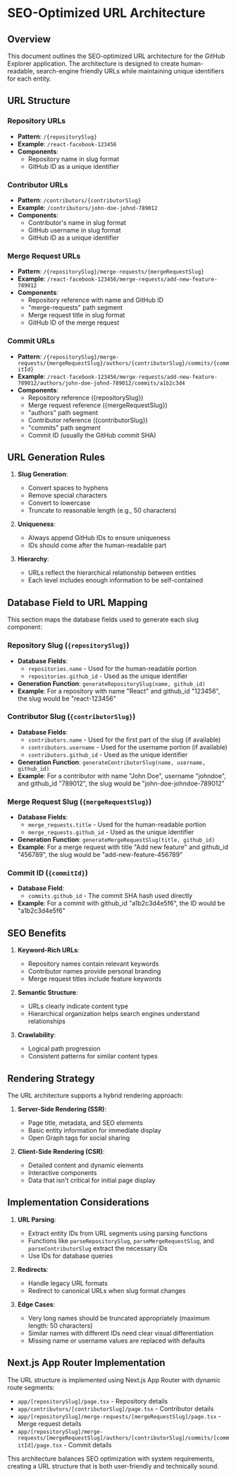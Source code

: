 # SEO-Optimized URL Architecture

## Overview

This document outlines the SEO-optimized URL architecture for the GitHub Explorer application. The architecture is designed to create human-readable, search-engine friendly URLs while maintaining unique identifiers for each entity.

## URL Structure

### Repository URLs
- **Pattern**: `/{repositorySlug}`
- **Example**: `/react-facebook-123456`
- **Components**:
  - Repository name in slug format
  - GitHub ID as a unique identifier

### Contributor URLs
- **Pattern**: `/contributors/{contributorSlug}`
- **Example**: `/contributors/john-doe-johnd-789012`
- **Components**:
  - Contributor's name in slug format
  - GitHub username in slug format
  - GitHub ID as a unique identifier

### Merge Request URLs
- **Pattern**: `/{repositorySlug}/merge-requests/{mergeRequestSlug}`
- **Example**: `/react-facebook-123456/merge-requests/add-new-feature-789012`
- **Components**:
  - Repository reference with name and GitHub ID
  - "merge-requests" path segment
  - Merge request title in slug format
  - GitHub ID of the merge request

### Commit URLs
- **Pattern**: `/{repositorySlug}/merge-requests/{mergeRequestSlug}/authors/{contributorSlug}/commits/{commitId}`
- **Example**: `/react-facebook-123456/merge-requests/add-new-feature-789012/authors/john-doe-johnd-789012/commits/a1b2c3d4`
- **Components**:
  - Repository reference ({repositorySlug})
  - Merge request reference ({mergeRequestSlug})
  - "authors" path segment
  - Contributor reference ({contributorSlug})
  - "commits" path segment
  - Commit ID (usually the GitHub commit SHA)

## URL Generation Rules

1. **Slug Generation**:
   - Convert spaces to hyphens
   - Remove special characters
   - Convert to lowercase
   - Truncate to reasonable length (e.g., 50 characters)

2. **Uniqueness**:
   - Always append GitHub IDs to ensure uniqueness
   - IDs should come after the human-readable part

3. **Hierarchy**:
   - URLs reflect the hierarchical relationship between entities
   - Each level includes enough information to be self-contained

## Database Field to URL Mapping

This section maps the database fields used to generate each slug component:

### Repository Slug (`{repositorySlug}`)
- **Database Fields**: 
  - `repositories.name` - Used for the human-readable portion
  - `repositories.github_id` - Used as the unique identifier
- **Generation Function**: `generateRepositorySlug(name, github_id)`
- **Example**: For a repository with name "React" and github_id "123456", the slug would be "react-123456"

### Contributor Slug (`{contributorSlug}`)
- **Database Fields**:
  - `contributors.name` - Used for the first part of the slug (if available)
  - `contributors.username` - Used for the username portion (if available)
  - `contributors.github_id` - Used as the unique identifier
- **Generation Function**: `generateContributorSlug(name, username, github_id)`
- **Example**: For a contributor with name "John Doe", username "johndoe", and github_id "789012", the slug would be "john-doe-johndoe-789012"

### Merge Request Slug (`{mergeRequestSlug}`)
- **Database Fields**:
  - `merge_requests.title` - Used for the human-readable portion
  - `merge_requests.github_id` - Used as the unique identifier
- **Generation Function**: `generateMergeRequestSlug(title, github_id)`
- **Example**: For a merge request with title "Add new feature" and github_id "456789", the slug would be "add-new-feature-456789"

### Commit ID (`{commitId}`)
- **Database Field**:
  - `commits.github_id` - The commit SHA hash used directly
- **Example**: For a commit with github_id "a1b2c3d4e5f6", the ID would be "a1b2c3d4e5f6"

## SEO Benefits

1. **Keyword-Rich URLs**:
   - Repository names contain relevant keywords
   - Contributor names provide personal branding
   - Merge request titles include feature keywords

2. **Semantic Structure**:
   - URLs clearly indicate content type
   - Hierarchical organization helps search engines understand relationships

3. **Crawlability**:
   - Logical path progression
   - Consistent patterns for similar content types

## Rendering Strategy

The URL architecture supports a hybrid rendering approach:

1. **Server-Side Rendering (SSR)**:
   - Page title, metadata, and SEO elements
   - Basic entity information for immediate display
   - Open Graph tags for social sharing

2. **Client-Side Rendering (CSR)**:
   - Detailed content and dynamic elements
   - Interactive components
   - Data that isn't critical for initial page display

## Implementation Considerations

1. **URL Parsing**:
   - Extract entity IDs from URL segments using parsing functions
   - Functions like `parseRepositorySlug`, `parseMergeRequestSlug`, and `parseContributorSlug` extract the necessary IDs
   - Use IDs for database queries

2. **Redirects**:
   - Handle legacy URL formats
   - Redirect to canonical URLs when slug format changes

3. **Edge Cases**:
   - Very long names should be truncated appropriately (maximum length: 50 characters)
   - Similar names with different IDs need clear visual differentiation
   - Missing name or username values are replaced with defaults

## Next.js App Router Implementation

The URL structure is implemented using Next.js App Router with dynamic route segments:

- `app/[repositorySlug]/page.tsx` - Repository details
- `app/contributors/[contributorSlug]/page.tsx` - Contributor details
- `app/[repositorySlug]/merge-requests/[mergeRequestSlug]/page.tsx` - Merge request details
- `app/[repositorySlug]/merge-requests/[mergeRequestSlug]/authors/[contributorSlug]/commits/[commitId]/page.tsx` - Commit details

This architecture balances SEO optimization with system requirements, creating a URL structure that is both user-friendly and technically sound. 